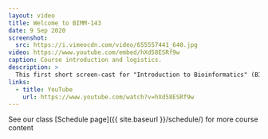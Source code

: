 ```yaml
---
layout: video
title: Welcome to BIMM-143
date: 9 Sep 2020
screenshot:
  src: https://i.vimeocdn.com/video/655557441_640.jpg
video: https://www.youtube.com/embed/hXd58ESRf9w
caption: Course introduction and logistics.
description: >
  This first short screen-cast for "Introduction to Bioinformatics" (BIMM 143) covers some pre-course logistics and expectations.
links:
  - title: YouTube
    url: https://www.youtube.com/watch?v=hXd58ESRf9w
---
```


See our class [Schedule page]({{ site.baseurl }}/schedule/) for more course content



